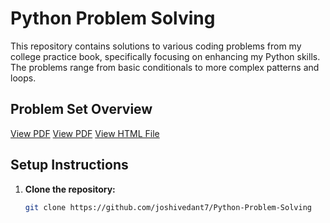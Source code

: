 # Python Problem Solving

This repository contains solutions to various coding problems from my college practice book, specifically focusing on enhancing my Python skills. The problems range from basic conditionals to more complex patterns and loops.

## Problem Set Overview

[View PDF](https://github.com/joshivedant7/Python-Problem-Solving/blob/main/PB_Python-I_SEM%20III_2024.pdf#page=4)
[View PDF](https://joshivedant7.github.io/Python-Problem-Solving/pdf-viewer.html)
[View HTML File](https://github.com/joshivedant7/Min/blob/main/index.html)

## Setup Instructions
1. **Clone the repository:**
   ```bash
   git clone https://github.com/joshivedant7/Python-Problem-Solving
